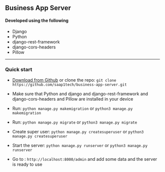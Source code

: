## Business App Server

#### Developed using the following
- Django
- Python
- django-rest-framework
- django-cors-headers
- Pillow
---

### Quick start

- [Download from Github](https://github.com/saap1tech/business-app-server/archive/master.zip) or clone the repo: `git clone https://github.com/saap1tech/business-app-server.git`

- Make sure that Python and django and django-rest-framework and django-cors-headers and Pillow are installed in your device

- Run: `python manage.py makemigration` or `python3 manage.py makemigration`

- Run: `python manage.py migrate` or `python3 manage.py migrate`

- Create super user: `python manage.py createsuperuser` or `python3 manage.py createsuperuser`

- Start the server: `python manage.py runserver` or `python3 manage.py runserver`

- Go to : `http://localhost:8000/admin` and add some data and the server is ready to use